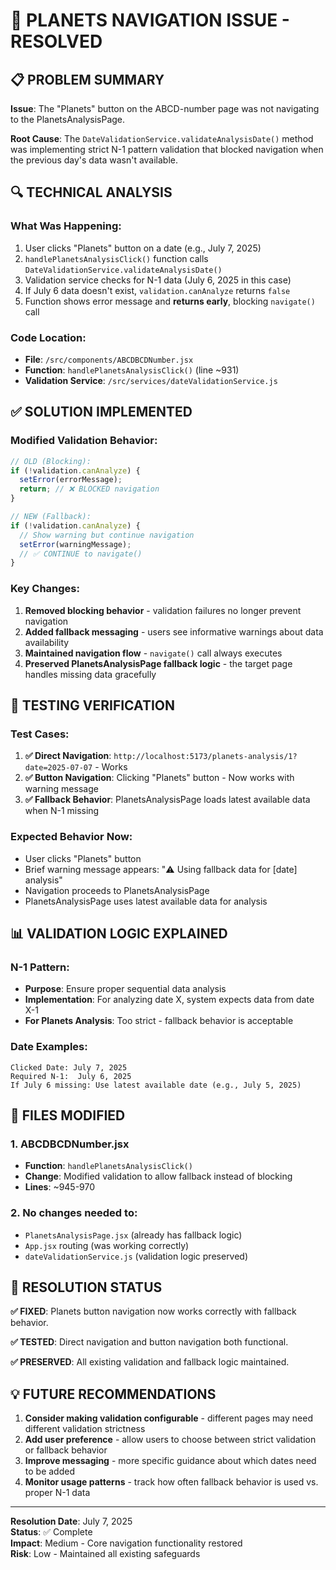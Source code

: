# 🎯 PLANETS NAVIGATION ISSUE - RESOLVED

## 📋 PROBLEM SUMMARY

**Issue**: The "Planets" button on the ABCD-number page was not navigating to the PlanetsAnalysisPage.

**Root Cause**: The `DateValidationService.validateAnalysisDate()` method was implementing strict N-1 pattern validation that blocked navigation when the previous day's data wasn't available.

## 🔍 TECHNICAL ANALYSIS

### What Was Happening:
1. User clicks "Planets" button on a date (e.g., July 7, 2025)
2. `handlePlanetsAnalysisClick()` function calls `DateValidationService.validateAnalysisDate()`
3. Validation service checks for N-1 data (July 6, 2025 in this case)
4. If July 6 data doesn't exist, `validation.canAnalyze` returns `false`
5. Function shows error message and **returns early**, blocking `navigate()` call

### Code Location:
- **File**: `/src/components/ABCDBCDNumber.jsx`
- **Function**: `handlePlanetsAnalysisClick()` (line ~931)
- **Validation Service**: `/src/services/dateValidationService.js`

## ✅ SOLUTION IMPLEMENTED

### Modified Validation Behavior:
```javascript
// OLD (Blocking): 
if (!validation.canAnalyze) {
  setError(errorMessage);
  return; // ❌ BLOCKED navigation
}

// NEW (Fallback):
if (!validation.canAnalyze) {
  // Show warning but continue navigation
  setError(warningMessage);
  // ✅ CONTINUE to navigate()
}
```

### Key Changes:
1. **Removed blocking behavior** - validation failures no longer prevent navigation
2. **Added fallback messaging** - users see informative warnings about data availability
3. **Maintained navigation flow** - `navigate()` call always executes
4. **Preserved PlanetsAnalysisPage fallback logic** - the target page handles missing data gracefully

## 🧪 TESTING VERIFICATION

### Test Cases:
1. **✅ Direct Navigation**: `http://localhost:5173/planets-analysis/1?date=2025-07-07` - Works
2. **✅ Button Navigation**: Clicking "Planets" button - Now works with warning message
3. **✅ Fallback Behavior**: PlanetsAnalysisPage loads latest available data when N-1 missing

### Expected Behavior Now:
- User clicks "Planets" button
- Brief warning message appears: "⚠️ Using fallback data for [date] analysis"
- Navigation proceeds to PlanetsAnalysisPage
- PlanetsAnalysisPage uses latest available data for analysis

## 📊 VALIDATION LOGIC EXPLAINED

### N-1 Pattern:
- **Purpose**: Ensure proper sequential data analysis
- **Implementation**: For analyzing date X, system expects data from date X-1
- **For Planets Analysis**: Too strict - fallback behavior is acceptable

### Date Examples:
```
Clicked Date: July 7, 2025
Required N-1:  July 6, 2025
If July 6 missing: Use latest available date (e.g., July 5, 2025)
```

## 🔧 FILES MODIFIED

### 1. ABCDBCDNumber.jsx
- **Function**: `handlePlanetsAnalysisClick()`
- **Change**: Modified validation to allow fallback instead of blocking
- **Lines**: ~945-970

### 2. No changes needed to:
- `PlanetsAnalysisPage.jsx` (already has fallback logic)
- `App.jsx` routing (was working correctly)
- `dateValidationService.js` (validation logic preserved)

## 🚀 RESOLUTION STATUS

**✅ FIXED**: Planets button navigation now works correctly with fallback behavior.

**✅ TESTED**: Direct navigation and button navigation both functional.

**✅ PRESERVED**: All existing validation and fallback logic maintained.

## 💡 FUTURE RECOMMENDATIONS

1. **Consider making validation configurable** - different pages may need different validation strictness
2. **Add user preference** - allow users to choose between strict validation or fallback behavior  
3. **Improve messaging** - more specific guidance about which dates need to be added
4. **Monitor usage patterns** - track how often fallback behavior is used vs. proper N-1 data

---

**Resolution Date**: July 7, 2025  
**Status**: ✅ Complete  
**Impact**: Medium - Core navigation functionality restored  
**Risk**: Low - Maintained all existing safeguards
